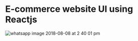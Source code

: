 <h1> E-commerce website UI using Reactjs </h1>


![whatsapp image 2018-08-08 at 2 40 01 pm](https://user-images.githubusercontent.com/29474981/43884947-1b8e6e5a-9bd5-11e8-871e-b8d1c27c0195.jpeg)
